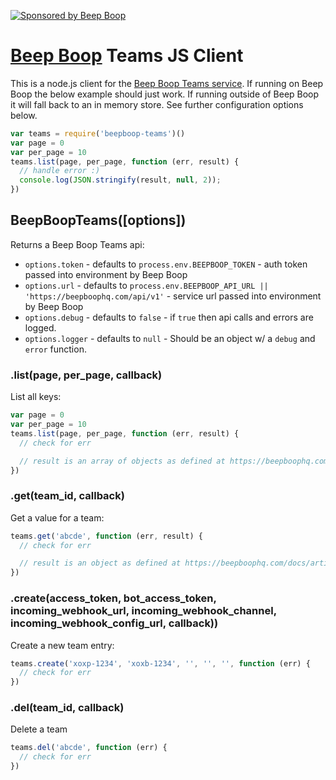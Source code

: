 [![Sponsored by Beep Boop](https://img.shields.io/badge/%E2%9D%A4%EF%B8%8F_sponsored_by-%E2%9C%A8_Robots%20%26%20Pencils%20%2F%20Beep%20Boop_%E2%9C%A8-FB6CBE.svg)](https://beepboophq.com)

# [Beep Boop](https://beepboophq.com) Teams JS Client

This is a node.js client for the [Beep Boop Teams service](https://beepboophq.com/docs/article/api-teams).
If running on Beep Boop the below example should just work. If running outside of Beep Boop it will fall back to an in memory
store. See further configuration options below.

```javascript
var teams = require('beepboop-teams')()
var page = 0
var per_page = 10
teams.list(page, per_page, function (err, result) {
  // handle error :)
  console.log(JSON.stringify(result, null, 2));
})
```

## BeepBoopTeams([options])
Returns a Beep Boop Teams api:

+ `options.token` - defaults to `process.env.BEEPBOOP_TOKEN` - auth token passed into environment by Beep Boop
+ `options.url` - defaults to `process.env.BEEPBOOP_API_URL || 'https://beepboophq.com/api/v1'` - service url passed into environment by Beep Boop
+ `options.debug` - defaults to `false` - if `true` then api calls and errors are logged.
+ `options.logger` - defaults to `null` - Should be an object w/ a `debug` and `error` function.


### .list(page, per_page, callback)

List all keys:

```javascript
var page = 0
var per_page = 10
teams.list(page, per_page, function (err, result) {
  // check for err

  // result is an array of objects as defined at https://beepboophq.com/docs/article/api-slack-teams#slack-team-description
})
```

### .get(team_id, callback)

Get a value for a team:

```javascript
teams.get('abcde', function (err, result) {
  // check for err

  // result is an object as defined at https://beepboophq.com/docs/article/api-slack-teams#slack-team-description
})
```

### .create(access_token, bot_access_token, incoming_webhook_url, incoming_webhook_channel, incoming_webhook_config_url, callback))

Create a new team entry:

```javascript
teams.create('xoxp-1234', 'xoxb-1234', '', '', '', function (err) {
  // check for err
})
```

### .del(team_id, callback)

Delete a team

```javascript
teams.del('abcde', function (err) {
  // check for err
})
```
